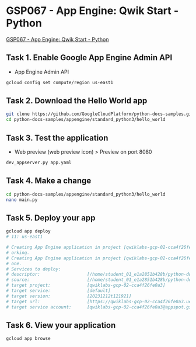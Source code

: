 # GSP067 - App Engine: Qwik Start - Python

[GSP067 - App Engine: Qwik Start - Python](https://www.cloudskillsboost.google/course_sessions/6826066/labs/376202)

## Task 1. Enable Google App Engine Admin API

* App Engine Admin API

```sh
gcloud config set compute/region us-east1
```

## Task 2. Download the Hello World app

```sh
git clone https://github.com/GoogleCloudPlatform/python-docs-samples.git
cd python-docs-samples/appengine/standard_python3/hello_world
```

## Task 3. Test the application

* Web preview (web preview icon) > Preview on port 8080

```sh
dev_appserver.py app.yaml
```

## Task 4. Make a change

```sh
cd python-docs-samples/appengine/standard_python3/hello_world
nano main.py
```

## Task 5. Deploy your app

```sh
gcloud app deploy
# 11: us-east1

# Creating App Engine application in project [qwiklabs-gcp-02-cca4f26fe0a3] and region [us-east1]....w
# orking.                                                                                             
# Creating App Engine application in project [qwiklabs-gcp-02-cca4f26fe0a3] and region [us-east1]....d
# one.
# Services to deploy:
# descriptor:                  [/home/student_01_e1a2851b428b/python-docs-samples/appengine/standard_python3/hello_world/app.yaml]
# source:                      [/home/student_01_e1a2851b428b/python-docs-samples/appengine/standard_python3/hello_world]
# target project:              [qwiklabs-gcp-02-cca4f26fe0a3]
# target service:              [default]
# target version:              [20231212t121921]
# target url:                  [https://qwiklabs-gcp-02-cca4f26fe0a3.ue.r.appspot.com]
# target service account:      [qwiklabs-gcp-02-cca4f26fe0a3@appspot.gserviceaccount.com]
```

## Task 6. View your application

```sh
gcloud app browse
```
